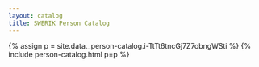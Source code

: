```yaml
---
layout: catalog
title: SWERIK Person Catalog
---
```

{% assign p = site.data._person-catalog.i-TtTt6tncGj7Z7obngWSti %}
{% include person-catalog.html p=p %}

